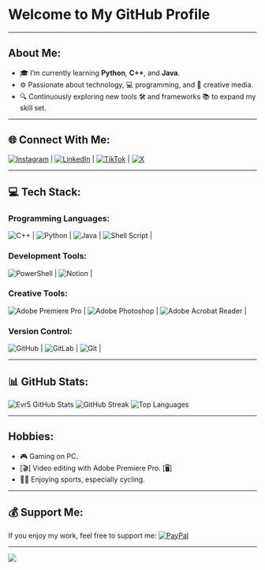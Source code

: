 # Welcome to My GitHub Profile

---

## About Me:
- 🎓 I’m currently learning **Python**, **C++**, and **Java**.
- ⚙️ Passionate about technology, 💻 programming, and 🎨 creative media.
- 🔍 Continuously exploring new tools 🛠️ and frameworks 📚 to expand my skill set.

---

## 🌐 Connect With Me:
[![Instagram](https://img.shields.io/badge/Instagram-%23E4405F.svg?logo=Instagram&logoColor=white)](https://instagram.com/ethan_vr_2005) | 
[![LinkedIn](https://img.shields.io/badge/LinkedIn-%230077B5.svg?logo=linkedin&logoColor=white)](https://www.linkedin.com/in/ethan-van-ruyskensvelde-284987277/) | 
[![TikTok](https://img.shields.io/badge/TikTok-%23000000.svg?logo=TikTok&logoColor=white)](https://tiktok.com/@evr_5) | 
[![X](https://img.shields.io/badge/X-black.svg?logo=X&logoColor=white)](https://x.com/Ethan_EVR5)


---

## 💻 Tech Stack:
### Programming Languages:
![C++](https://img.shields.io/badge/c++-%2300599C.svg?style=flat&logo=c%2B%2B&logoColor=white) | 
![Python](https://img.shields.io/badge/python-3670A0?style=flat&logo=python&logoColor=ffdd54) | 
![Java](https://img.shields.io/badge/java-%23ED8B00.svg?style=flat&logo=openjdk&logoColor=white) | 
![Shell Script](https://img.shields.io/badge/shell_script-%23121011.svg?style=flat&logo=gnu-bash&logoColor=white) | 

### Development Tools:
![PowerShell](https://img.shields.io/badge/PowerShell-%235391FE.svg?style=flat&logo=powershell&logoColor=white) | 
![Notion](https://img.shields.io/badge/Notion-%23000000.svg?style=flat&logo=notion&logoColor=white) | 

### Creative Tools:
![Adobe Premiere Pro](https://img.shields.io/badge/Adobe%20Premiere%20Pro-9999FF.svg?style=flat&logo=Adobe%20Premiere%20Pro&logoColor=white) | 
![Adobe Photoshop](https://img.shields.io/badge/adobe%20photoshop-%2331A8FF.svg?style=flat&logo=adobe%20photoshop&logoColor=white) | 
![Adobe Acrobat Reader](https://img.shields.io/badge/Adobe%20Acrobat%20Reader-EC1C24.svg?style=flat&logo=Adobe%20Acrobat%20Reader&logoColor=white) | 

### Version Control:
![GitHub](https://img.shields.io/badge/github-%23121011.svg?style=flat&logo=github&logoColor=white) | 
![GitLab](https://img.shields.io/badge/GitLab-%23181717.svg?logo=gitlab&logoColor=white) | 
![Git](https://img.shields.io/badge/git-%23F05033.svg?style=flat&logo=git&logoColor=white) | 

---

## 📊 GitHub Stats:
![Evr5 GitHub Stats](https://github-readme-stats.vercel.app/api?username=Evr5&theme=dark&hide_border=false&include_all_commits=true&count_private=true)
![GitHub Streak](https://github-readme-streak-stats.herokuapp.com/?user=Evr5&theme=dark&hide_border=false)
![Top Languages](https://github-readme-stats.vercel.app/api/top-langs/?username=Evr5&theme=dark&hide_border=false&include_all_commits=true&count_private=true&layout=compact)

---

## Hobbies:
- 🎮 Gaming on PC.
- [🎬] Video editing with Adobe Premiere Pro. [🖥️]
- 🚴‍♂️ Enjoying sports, especially cycling.

---

## 💰 Support Me:
If you enjoy my work, feel free to support me:
[![PayPal](https://img.shields.io/badge/PayPal-00457C?style=for-the-badge&logo=paypal&logoColor=white)](https://paypal.me/ethanvanruys?country.x=BE&locale.x=fr_FR)

---

[![](https://visitcount.itsvg.in/api?id=Evr5&icon=0&color=0)](https://visitcount.itsvg.in)
